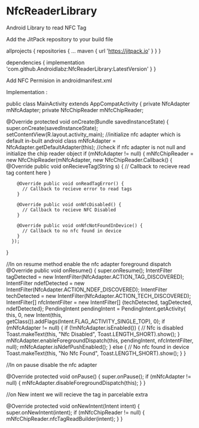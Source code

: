 # NfcReaderLibrary

Android Library to read NFC Tag

Add the JitPack repository to your build file

allprojects { 
repositories 
{ ...
maven { url 'https://jitpack.io'
} 
} 
}



dependencies 
{
     implementation 'com.github.Androidlabz:NfcReaderLibrary:LatestVersion'
}
}


Add NFC Permision in androidmanifest.xml
  <uses-permission android:name="android.permission.NFC" />

Implementation :

public class MainActivity extends AppCompatActivity {
  private NfcAdapter mNfcAdapter;
  private NfcChipReader mNfcChipReader;
  
   @Override
  protected void onCreate(Bundle savedInstanceState) {
    super.onCreate(savedInstanceState);
    setContentView(R.layout.activity_main);
    //initialize nfc adapter which is default in-built android class
    mNfcAdapter = NfcAdapter.getDefaultAdapter(this);
    //check if nfc adapter is not null and initialize the chip reader object
    if (mNfcAdapter != null) {
      mNfcChipReader = new NfcChipReader(mNfcAdapter, new NfcChipReader.Callback() {
        @Override public void onRecieveTag(String s) {
          // Callback to recieve read tag content here
        }

        @Override public void onReadTagError() {
          // Callback to recieve error to read tags
        }

        @Override public void onNfcDisabled() {
          // Callback to recieve NFC Disabled
        }

        @Override public void onNfcNotFoundInDevice() {
          // Callback to no nfc found in device
        }
      });
  }
  
  
  //In on resume method enable the nfc adapter foreground dispatch
   @Override public void onResume() {
    super.onResume();
    IntentFilter tagDetected = new IntentFilter(NfcAdapter.ACTION_TAG_DISCOVERED);
    IntentFilter ndefDetected = new IntentFilter(NfcAdapter.ACTION_NDEF_DISCOVERED);
    IntentFilter techDetected = new IntentFilter(NfcAdapter.ACTION_TECH_DISCOVERED);
    IntentFilter[] nfcIntentFilter = new IntentFilter[] {techDetected, tagDetected, ndefDetected};
    PendingIntent pendingIntent = PendingIntent.getActivity(
        this, 0, new Intent(this, getClass()).addFlags(Intent.FLAG_ACTIVITY_SINGLE_TOP), 0);
    if (mNfcAdapter != null) {
      if (!mNfcAdapter.isEnabled()) {
        // Nfc is disabled
        Toast.makeText(this, "Nfc Disabled", Toast.LENGTH_SHORT).show();
      }
      mNfcAdapter.enableForegroundDispatch(this, pendingIntent, nfcIntentFilter, null);
      mNfcAdapter.isNdefPushEnabled();
    } else {
      // No nfc found in device
      Toast.makeText(this, "No Nfc Found", Toast.LENGTH_SHORT).show();
    }
  }
  
  //In on pause disable the nfc adapter
  
   @Override
  protected void onPause() {
    super.onPause();
    if (mNfcAdapter != null) {
      mNfcAdapter.disableForegroundDispatch(this);
    }
  }

//on New intent we will recieve the tag in parcelable extra

  @Override
  protected void onNewIntent(Intent intent) {
    super.onNewIntent(intent);
    if (mNfcChipReader != null) {
      mNfcChipReader.nfcTagReadBuilder(intent);
    }
  }



